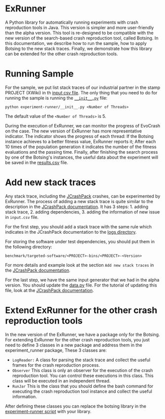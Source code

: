 # ExRunner

A Python library for automatically running experiments with crash reproduction tools in Java. This version is simpler and more user-friendly than the alpha version. This tool is re-designed to be compatible with the new version of the search-based crash reproduction tool, called  Botsing. In this documentation, we describe how to run the sample, how to apply Botsing to the new stack traces. Finally, we demonstrate how this library can be extended for the other crash reproduction tools.

# Running Sample
For the sample, we put list stack traces of our industrial partner in the stamp PROJECT (XWiki) in th [input csv file](https://github.com/STAMP-project/ExRunner/blob/master/experiment-runner/inputs/inputs.csv). The only thing that you need to do for running the sample is running the [`__init__.py`](https://github.com/STAMP-project/ExRunner/blob/master/experiment-runner/__init__.py) file:

```
python experiment-runner/__init__.py <Number of Threads>
```

The default value of the `<Number of Threads>` is 5.

During the execution of ExRunner, we can monitor the progress of EvoCrash on the case. The new version of ExRunner has more representative indicator. The indicator shows the progress of each thread: If the Botsing instance achieves to a better fitness value, ExRunner reports it; After each 10 times of the population generation it indicates the number of the fitness evaluations and the passing time. Finally, after finishing the search process by one of the Botsing's instances, the useful data about the experiment will be saved in the [results.csv](https://github.com/STAMP-project/ExRunner/blob/master/experiment-runner/outputs/csv/results.csv) file.

# Add new stack traces

Any stack trace, including the [JCrashPack](https://github.com/STAMP-project/EvoCrash-JCrashPack-application/tree/master/results/csv) crashes, can be experimented by ExRunner. The process of adding a new stack trace is quite similar to the description in the [JCrashPack documentation](https://github.com/STAMP-project/EvoCrash-JCrashPack-application/blob/master/README.md). It has 3 steps: 1. adding stack trace, 2. adding dependencies, 3. adding the information of new issue in `input.csv` file.

For the first step, you should add a stack trace with the same rule which indicates in the JCrashPack documentation to the [logs directory](https://github.com/STAMP-project/ExRunner/tree/master/botsing/benchmark/logs).

For storing the software under test dependencies, you should put them in the following directory:

```
benchmark/targeted-software/<PROJECT>-bins/<PROJECT>-<Version>
```
For more details and example look at the section `Add new stack traces` in the [JCrashPack documentation](https://github.com/STAMP-project/EvoCrash-JCrashPack-application/blob/master/README.md).

For the last step, we have the same input generator that we had in the alpha version. You should update the [data.py](https://github.com/STAMP-project/ExRunner/blob/master/input-generation/data.py) file. For the tutorial of updating this file, look at the [JCrashPack documentation](https://github.com/STAMP-project/EvoCrash-JCrashPack-application/blob/master/README.md).


# Extend ExRunner for the other crash reproduction tools

In the new version of the ExRunner, we have a package only for the Botsing. For extending ExRunner for the other crash reproduction tools, you just need to define 3 classes in a new package and address them in the experiment_runner package, These 3 classes are:
- `LogReader:` A class for parsing the stack trace and collect the useful frames for the crash reproduction process.
- `Observer` This class is only an observer for the execution of the crash reproduction tool. You can control these executions in this class. This class will be executed in an independent thread.
- `RunJar` This is the class that you should define the bash command for executing the crash reproduction tool instance and collect the useful information.


After defining these classes you can replace the botsing library in the [experiment-runner script](https://github.com/STAMP-project/ExRunner/blob/master/experiment-runner/__init__.py) with your library. 

